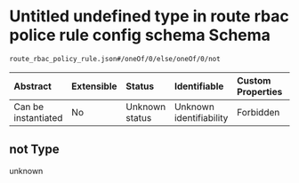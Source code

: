 # Untitled undefined type in route rbac police rule config schema Schema

```txt
route_rbac_policy_rule.json#/oneOf/0/else/oneOf/0/not
```



| Abstract            | Extensible | Status         | Identifiable            | Custom Properties | Additional Properties | Access Restrictions | Defined In                                                                                    |
| :------------------ | :--------- | :------------- | :---------------------- | :---------------- | :-------------------- | :------------------ | :-------------------------------------------------------------------------------------------- |
| Can be instantiated | No         | Unknown status | Unknown identifiability | Forbidden         | Allowed               | none                | [route\_rbac\_policy\_rule.json\*](../out/route_rbac_policy_rule.json "open original schema") |

## not Type

unknown
